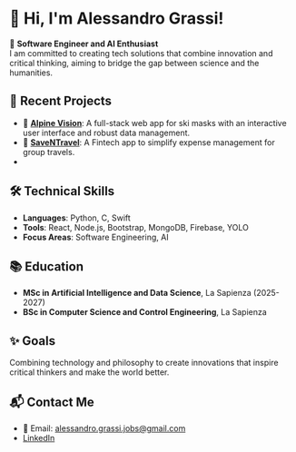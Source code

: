 


# 👋 Hi, I'm Alessandro Grassi!  

🎯 **Software Engineer and AI Enthusiast**  
I am committed to creating tech solutions that combine innovation and critical thinking, aiming to bridge the gap between science and the humanities.  

## 🚀 **Recent Projects**  
- 🔗 [**Alpine Vision**](https://github.com/alessandrograssi10/AlpineVision): A full-stack web app for ski masks with an interactive user interface and robust data management.  
- 🔗 [**SaveNTravel**](https://github.com/alessandrograssi10/SaveNTravel): A Fintech app to simplify expense management for group travels.
- 
## 🛠️ **Technical Skills**  
- **Languages**: Python, C, Swift  
- **Tools**: React, Node.js, Bootstrap, MongoDB, Firebase, YOLO  
- **Focus Areas**: Software Engineering, AI

## 📚 **Education**  
- **MSc in Artificial Intelligence and Data Science**, La Sapienza (2025-2027)  
- **BSc in Computer Science and Control Engineering**, La Sapienza 

## ✨ **Goals**  
Combining technology and philosophy to create innovations that inspire critical thinkers and make the world better.

## 📬 **Contact Me**  
- 📧 Email: [alessandro.grassi.jobs@gmail.com](mailto:alessandro.grassi.jobs@gmail.com)  
- [LinkedIn](https://www.linkedin.com/in/alegrassi10/)  

